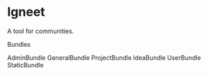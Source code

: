 Igneet
===

A tool for communities.

Bundles

AdminBundle
GeneralBundle
ProjectBundle
IdeaBundle
UserBundle
StaticBundle

